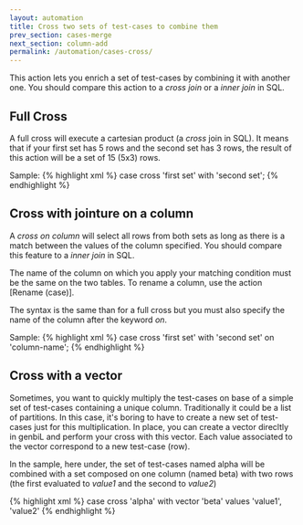 ```yaml
---
layout: automation
title: Cross two sets of test-cases to combine them
prev_section: cases-merge
next_section: column-add
permalink: /automation/cases-cross/
---
```

This action lets you enrich a set of test-cases by combining it with another one. You should compare this action to a *cross join* or a *inner join* in SQL.

## Full Cross

A full cross will execute a cartesian product (a *cross* join in SQL). It means that if your first set has 5 rows and the second set has 3 rows, the result of this action will be a set of 15 (5x3) rows.

Sample:
{% highlight xml %}
case cross 'first set' with 'second set';
{% endhighlight %}

## Cross with jointure on a column

A *cross on column* will select all rows from both sets as long as there is a match between the values of the column specified. You should compare this feature to a *inner join* in SQL.

The name of the column on which you apply your matching condition must be the same on the two tables. To rename a column, use the action [Rename (case)].

The syntax is the same than for a full cross but you must also specify the name of the column after the keyword *on*.

Sample:
{% highlight xml %}
case cross 'first set' with 'second set' on 'column-name';
{% endhighlight %}

## Cross with a vector

Sometimes, you want to quickly multiply the test-cases on base of a simple set of test-cases containing a unique column. Traditionally it could be a list of partitions. In this case, it's boring to have to create a new set of test-cases just for this multiplication. In place, you can create a vector direcltly in genbiL and perform your cross with this vector. Each value associated to the vector correspond to a new test-case (row).

In the sample, here under, the set of test-cases named alpha will be combined with a set composed on one column (named beta) with two rows (the first evaluated to *value1* and the second to *value2*)

{% highlight xml %}
case cross 'alpha' with vector 'beta' values 'value1', 'value2'
{% endhighlight %}
